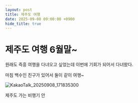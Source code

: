 ```yaml
---
layout: post
title: 제주도 여행
date: 2025-09-08 09:00:00 +0900
hide_title: true
---
```


# 제주도 여행 6월말~

원래도 즉흥 여행을 다녀오고 싶었는데 이번에 기회가 되어서 다녀왔다.

마침 백수인 친구가 있어서 둘이 같이 여행~

![KakaoTalk_20250908_171835300](C:\Users\85744\Documents\GitHub\gegurockG\_posts\assets\KakaoTalk_20250908_171835300.jpg)

제주도 가는 비행기 안


